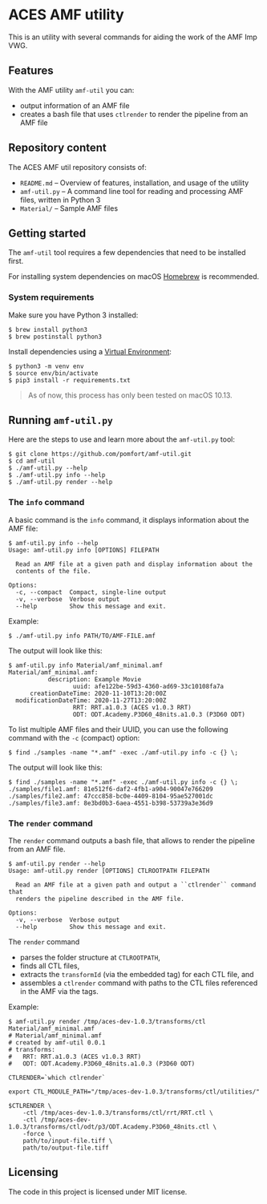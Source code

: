 
# ACES AMF utility

This is an utility with several commands for aiding the work of the AMF Imp VWG.

## Features

With the AMF utility ``amf-util`` you can:

* output information of an AMF file
* creates a bash file that uses ``ctlrender`` to render the pipeline from an AMF file

## Repository content

The ACES AMF util repository consists of:

* ``README.md`` – Overview of features, installation, and usage of the utility
* ``amf-util.py`` –  A command line tool for reading and processing AMF files, written in Python 3
* ``Material/`` – Sample AMF files


## Getting started

The ``amf-util`` tool requires a few dependencies that need to be installed first. 

For installing system dependencies on macOS [Homebrew](https://brew.sh) is recommended.

### System requirements

Make sure you have Python 3 installed:

```shell
$ brew install python3
$ brew postinstall python3
```

Install dependencies using a [Virtual Environment](https://docs.python.org/3/tutorial/venv.html):

```shell
$ python3 -m venv env
$ source env/bin/activate
$ pip3 install -r requirements.txt
```

> As of now, this process has only been tested on macOS 10.13.

## Running ``amf-util.py``

Here are the steps to use and learn more about the ``amf-util.py`` tool:

```shell
$ git clone https://github.com/pomfort/amf-util.git
$ cd amf-util
$ ./amf-util.py --help
$ ./amf-util.py info --help
$ ./amf-util.py render --help
```

### The ``info`` command

A basic command is the ``info`` command, it displays information about the AMF file:

```shell
$ amf-util.py info --help
Usage: amf-util.py info [OPTIONS] FILEPATH

  Read an AMF file at a given path and display information about the
  contents of the file.

Options:
  -c, --compact  Compact, single-line output
  -v, --verbose  Verbose output
  --help         Show this message and exit.
```

Example:

```shell
$ ./amf-util.py info PATH/TO/AMF-FILE.amf
```

The output will look like this:

```shell
$ amf-util.py info Material/amf_minimal.amf
Material/amf_minimal.amf:
           description: Example Movie
                  uuid: afe122be-59d3-4360-ad69-33c10108fa7a
      creationDateTime: 2020-11-10T13:20:00Z
  modificationDateTime: 2020-11-27T13:20:00Z
                  RRT: RRT.a1.0.3 (ACES v1.0.3 RRT)
                  ODT: ODT.Academy.P3D60_48nits.a1.0.3 (P3D60 ODT)
```

To list multiple AMF files and their UUID, you can use the following command with the ``-c`` (compact) option:


```shell
$ find ./samples -name "*.amf" -exec ./amf-util.py info -c {} \;
```

The output will look like this:

```shell
$ find ./samples -name "*.amf" -exec ./amf-util.py info -c {} \;
./samples/file1.amf: 81e512f6-daf2-4fb1-a904-90047e766209
./samples/file2.amf: 47ccc858-bc0e-4409-8104-95ae527001dc
./samples/file3.amf: 8e3bd0b3-6aea-4551-b398-53739a3e36d9
```

### The ``render`` command

The ``render`` command outputs a bash file, that allows to render the pipeline from an AMF file.

```shell
$ amf-util.py render --help
Usage: amf-util.py render [OPTIONS] CTLROOTPATH FILEPATH

  Read an AMF file at a given path and output a ``ctlrender`` command that
  renders the pipeline described in the AMF file.

Options:
  -v, --verbose  Verbose output
  --help         Show this message and exit.
```

The ``render`` command

* parses the folder structure at ``CTLROOTPATH``, 
* finds all CTL files,
* extracts the ``transformId`` (via the embedded <ACEStransformID> tag) for each CTL file, and
* assembles a ``ctlrender`` command with paths to the CTL files referenced in the AMF via the <transformId> tags.

Example:

```shell
$ amf-util.py render /tmp/aces-dev-1.0.3/transforms/ctl Material/amf_minimal.amf
# Material/amf_minimal.amf
# created by amf-util 0.0.1
# transforms:
#   RRT: RRT.a1.0.3 (ACES v1.0.3 RRT)
#   ODT: ODT.Academy.P3D60_48nits.a1.0.3 (P3D60 ODT)

CTLRENDER=`which ctlrender`

export CTL_MODULE_PATH="/tmp/aces-dev-1.0.3/transforms/ctl/utilities/"

$CTLRENDER \
    -ctl /tmp/aces-dev-1.0.3/transforms/ctl/rrt/RRT.ctl \
    -ctl /tmp/aces-dev-1.0.3/transforms/ctl/odt/p3/ODT.Academy.P3D60_48nits.ctl \
    -force \
    path/to/input-file.tiff \
    path/to/output-file.tiff
```




## Licensing

The code in this project is licensed under MIT license.
